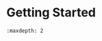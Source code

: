 # Getting Started

```{toctree}
:maxdepth: 2
```

<!---
Some, things that would be good to add here:

 Implementing Light Weight Contents on seL4
 How to do namespaces in seL4, take the example of `mount` namespace.
 How to boot seL4 on Odroid, and do a remote power cycle.
 How to boot seL4 on Qemu.
-->
